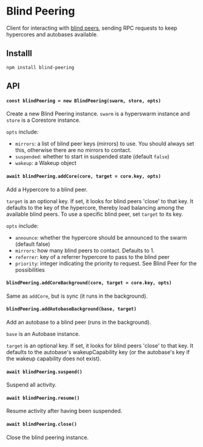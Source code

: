 # Blind Peering

Client for interacting with [blind peers](https://github.com/holepunchto/blind-peer), sending RPC requests to keep hypercores and autobases available.

## Installl

```
npm install blind-peering
```

## API

#### `const blindPeering = new BlindPeering(swarm, store, opts)`

Create a new Blind Peering instance. `swarm` is a hyperswarm instance and `store` is a Corestore instance.

`opts` include:
- `mirrors`: a list of blind peer keys (mirrors) to use. You should always set this, otherwise there are no mirrors to contact.
- `suspended`: whether to start in suspended state (default `false`)
- `wakeup`: a Wakeup object

#### `await blindPeering.addCore(core, target = core.key, opts)`

Add a Hypercore to a blind peer.

`target` is an optional key. If set, it looks for blind peers 'close' to that key. It defaults to the key of the hypercore, thereby load balancing among the available blind peers. To use a specific blind peer, set `target` to its key.

`opts` include:
- `announce`: whether the hypercore should be announced to the swarm (default false)
- `mirrors`: how many blind peers to contact. Defaults to 1.
- `referrer`: key of a referrer hypercore to pass to the blind peer
- `priority`: integer indicating the priority to request. See Blind Peer for the possibilities

#### `blindPeering.addCoreBackground(core, target = core.key, opts)`

Same as `addCore`, but is sync (it runs in the background).

#### `blindPeering.addAutobaseBackground(base, target)`

Add an autobase to a blind peer (runs in the background).

`base` is an Autobase instance.

`target` is an optional key. If set, it looks for blind peers 'close' to that key. It defaults to the autobase's wakeupCapability key (or the autobase's key if the wakeup capability does not exist).

#### `await blindPeering.suspend()`

Suspend all activity.

#### `await blindPeering.resume()`

Resume activity after having been suspended.

#### `await blindPeering.close()`

Close the blind peering instance.

